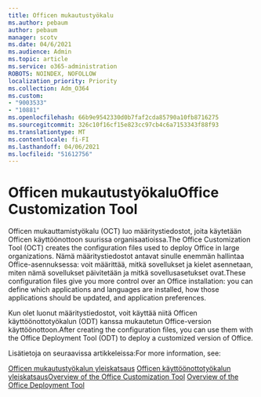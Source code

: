 ```yaml
---
title: Officen mukautustyökalu
ms.author: pebaum
author: pebaum
manager: scotv
ms.date: 04/6/2021
ms.audience: Admin
ms.topic: article
ms.service: o365-administration
ROBOTS: NOINDEX, NOFOLLOW
localization_priority: Priority
ms.collection: Adm_O364
ms.custom:
- "9003533"
- "10881"
ms.openlocfilehash: 66b9e9542330d0b7faf2cda85790a10fb8716275
ms.sourcegitcommit: 326c10f16cf15e823cc97cb4c6a7153343f88f93
ms.translationtype: MT
ms.contentlocale: fi-FI
ms.lasthandoff: 04/06/2021
ms.locfileid: "51612756"
---
```

# <a name="office-customization-tool"></a><span data-ttu-id="7a4eb-102">Officen mukautustyökalu</span><span class="sxs-lookup"><span data-stu-id="7a4eb-102">Office Customization Tool</span></span>

<span data-ttu-id="7a4eb-103">Officen mukauttamistyökalu (OCT) luo määritystiedostot, joita käytetään Officen käyttöönottoon suurissa organisaatioissa.</span><span class="sxs-lookup"><span data-stu-id="7a4eb-103">The Office Customization Tool (OCT) creates the configuration files used to deploy Office in large organizations.</span></span> <span data-ttu-id="7a4eb-104">Nämä määritystiedostot antavat sinulle enemmän hallintaa Office-asennuksessa: voit määrittää, mitkä sovellukset ja kielet asennetaan, miten nämä sovellukset päivitetään ja mitkä sovellusasetukset ovat.</span><span class="sxs-lookup"><span data-stu-id="7a4eb-104">These configuration files give you more control over an Office installation: you can define which applications and languages are installed, how those applications should be updated, and application preferences.</span></span> 

<span data-ttu-id="7a4eb-105">Kun olet luonut määritystiedostot, voit käyttää niitä Officen käyttöönottotyökalun (ODT) kanssa mukautetun Office-version käyttöönottoon.</span><span class="sxs-lookup"><span data-stu-id="7a4eb-105">After creating the configuration files, you can use them with the Office Deployment Tool (ODT) to deploy a customized version of Office.</span></span> 

<span data-ttu-id="7a4eb-106">Lisätietoja on seuraavissa artikkeleissa:</span><span class="sxs-lookup"><span data-stu-id="7a4eb-106">For more information, see:</span></span>

<span data-ttu-id="7a4eb-107">[Officen mukautustyökalun yleiskatsaus](https://docs.microsoft.com/deployoffice/overview-of-the-office-customization-tool-for-click-to-run) 
 [Officen käyttöönottotyökalun yleiskatsaus](https://docs.microsoft.com/deployoffice/overview-office-deployment-tool)</span><span class="sxs-lookup"><span data-stu-id="7a4eb-107">[Overview of the Office Customization Tool](https://docs.microsoft.com/deployoffice/overview-of-the-office-customization-tool-for-click-to-run)
[Overview of the Office Deployment Tool](https://docs.microsoft.com/deployoffice/overview-office-deployment-tool)</span></span>